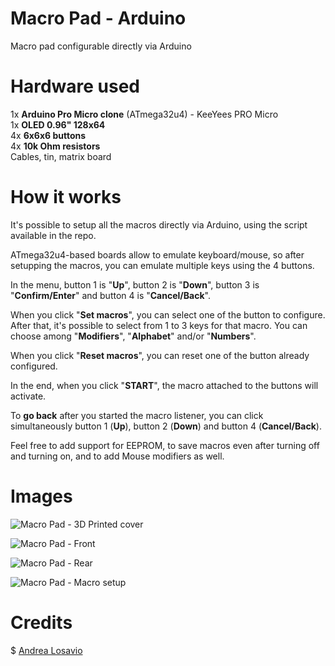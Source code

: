 # Macro Pad - Arduino
Macro pad configurable directly via Arduino  

# Hardware used
1x **Arduino Pro Micro clone** (ATmega32u4) - KeeYees PRO Micro  
1x **OLED 0.96" 128x64**  
4x **6x6x6 buttons**  
4x **10k Ohm resistors**  
Cables, tin, matrix board  

# How it works
It's possible to setup all the macros directly via Arduino, using the script available in the repo.  

ATmega32u4-based boards allow to emulate keyboard/mouse, so after setupping the macros, you can emulate multiple keys using the 4 buttons.  

In the menu, button 1 is "**Up**", button 2 is "**Down**", button 3 is "**Confirm/Enter**" and button 4 is "**Cancel/Back**".

When you click "**Set macros**", you can select one of the button to configure.  
After that, it's possible to select from 1 to 3 keys for that macro. You can choose among "**Modifiers**", "**Alphabet**" and/or "**Numbers**".  

When you click "**Reset macros**", you can reset one of the button already configured.

In the end, when you click "**START**", the macro attached to the buttons will activate.

To **go back** after you started the macro listener, you can click simultaneously button 1 (**Up**), button 2 (**Down**) and button 4 (**Cancel/Back**).

Feel free to add support for EEPROM, to save macros even after turning off and turning on, and to add Mouse modifiers as well.

# Images
![Macro Pad - 3D Printed cover](https://i.imgur.com/pChPznR.jpeg)

![Macro Pad - Front](https://i.imgur.com/JXZ0cWf.jpg)  

![Macro Pad - Rear](https://i.imgur.com/xK9TXbX.jpg)  

![Macro Pad - Macro setup](https://i.imgur.com/TpPFj7B.jpg)  

# Credits
$ [Andrea Losavio](https://www.linkedin.com/in/andrea-losavio-a60246107/)
